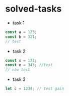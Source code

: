 # solved-tasks
* task 1
```javascript
const a = 123;
const b = 321;
// test
```
* task 2
```javascript
const x = 123;
const e = 345; //test
// new test
```
* task 3
```javascript
let c = 1234; // test gain
```